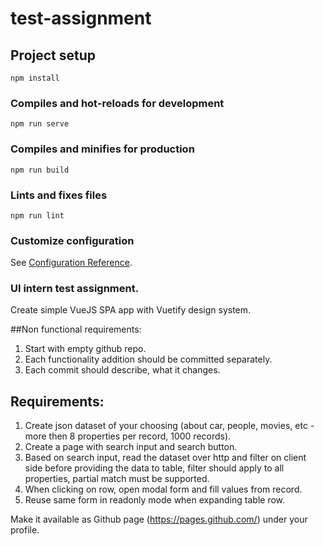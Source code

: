 # test-assignment

## Project setup

```
npm install
```

### Compiles and hot-reloads for development

```
npm run serve
```

### Compiles and minifies for production

```
npm run build
```

### Lints and fixes files

```
npm run lint
```

### Customize configuration

See [Configuration Reference](https://cli.vuejs.org/config/).

### UI intern test assignment.

Create simple VueJS SPA app with Vuetify design system.

##Non functional requirements:

1. Start with empty github repo.
2. Each functionality addition should be committed separately.
3. Each commit should describe, what it changes.

## Requirements:

1. Create json dataset of your choosing (about car, people, movies, etc - more then 8 properties per record, 1000 records).
2. Create a page with search input and search button.
3. Based on search input, read the dataset over http and filter on client side before providing the data to table, filter should apply to all properties, partial match must be supported.
4. When clicking on row, open modal form and fill values from record.
5. Reuse same form in readonly mode when expanding table row.

Make it available as Github page (https://pages.github.com/) under your profile.
